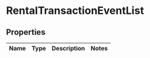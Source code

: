
# RentalTransactionEventList

## Properties
Name | Type | Description | Notes
------------ | ------------- | ------------- | -------------



